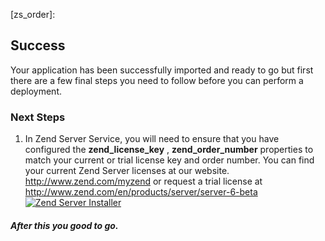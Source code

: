 [zs_lic]: https://raw.github.com/nickma/appdirector-solutions/master/Zend_ZendServer_Clustered_Beta/zs_installer.png 
[zs_order]:  

## Success
Your application has been successfully imported and ready to go but first there are a few final steps you need to follow before you can perform a deployment.

### Next Steps
1. In Zend Server Service, you will need to ensure that you have configured the **zend_license_key** , **zend_order_number** properties to match your current or trial license key and order number. 
You can find your current Zend Server licenses at our website. http://www.zend.com/myzend or request a trial license at http://www.zend.com/en/products/server/server-6-beta   
[![Zend Server Installer][zs_lic]][zs_lic]

##### After this you good to go.
